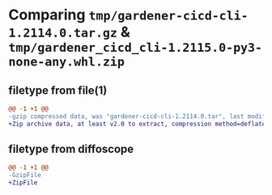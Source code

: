 # Comparing `tmp/gardener-cicd-cli-1.2114.0.tar.gz` & `tmp/gardener_cicd_cli-1.2115.0-py3-none-any.whl.zip`

## filetype from file(1)

```diff
@@ -1 +1 @@
-gzip compressed data, was "gardener-cicd-cli-1.2114.0.tar", last modified: Fri Jul 21 12:31:42 2023, max compression
+Zip archive data, at least v2.0 to extract, compression method=deflate
```

## filetype from diffoscope

```diff
@@ -1 +1 @@
-GzipFile
+ZipFile
```


